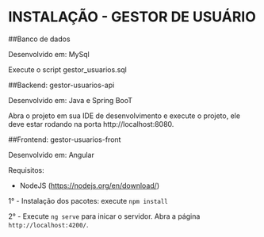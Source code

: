 # INSTALAÇÃO - GESTOR DE USUÁRIO

##Banco de dados

Desenvolvido em: MySql

Execute o script gestor_usuarios.sql

##Backend: gestor-usuarios-api

Desenvolvido em: Java e Spring BooT

Abra o projeto em sua IDE de desenvolvimento e execute o projeto, ele deve estar rodando na porta http://localhost:8080.

##Frontend: gestor-usuarios-front

Desenvolvido em: Angular


Requisitos:

- NodeJS (https://nodejs.org/en/download/)


1° - Instalação dos pacotes: execute `npm install`

2° - Execute `ng serve` para inicar o servidor. Abra a página `http://localhost:4200/`.<p>

